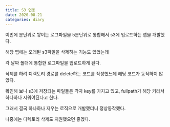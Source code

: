 ```yaml
---
title: S3 연동
date: 2020-08-21
categories: diary
---
```

이번에 분단위로 쌓이는 로그파일을 5분단위로 통합해서 s3에 업로드하는 앱을 개발했다.

해당 앱에는 오래된 s3파일을 삭제하는 기능도 있었는데

각 날짜 폴더에 통합한 로그파일을 업로드하게 된다.

삭제를 하려 디렉토리 경로를 delete하는 코드를 작성했느데 해당 코드가 동작하지 않았다.

확인해 보니 s3에 저장되는 파일들은 각자 key를 가지고 있고, fullpath가 해당 키라서 하나하나 지워야된다고 한다.

그래서 결국 하나하나 지우는 로직으로 개발했더니 정상동작했다.

나중에는 디렉토리 삭제도 지원했으면 좋겠다.
